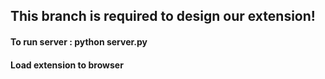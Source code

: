 ## This branch is required to design our extension!
#### To run server : python server.py
#### Load extension to browser

